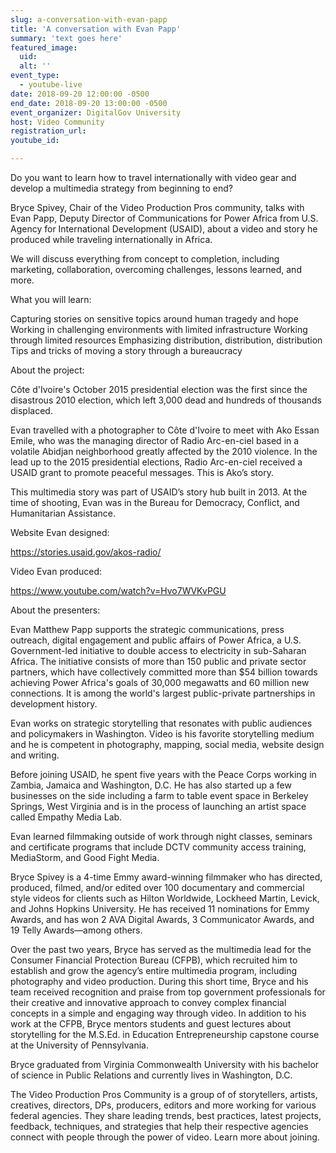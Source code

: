 ```yaml
---
slug: a-conversation-with-evan-papp
title: 'A conversation with Evan Papp'
summary: 'text goes here'
featured_image: 
  uid: 
  alt: ''
event_type: 
  - youtube-live
date: 2018-09-20 12:00:00 -0500
end_date: 2018-09-20 13:00:00 -0500
event_organizer: DigitalGov University
host: Video Community
registration_url: 
youtube_id: 

---
```



Do you want to learn how to travel internationally with video gear and develop a multimedia strategy from beginning to end?

 

Bryce Spivey, Chair of the Video Production Pros community, talks with Evan Papp, Deputy Director of Communications for Power Africa from U.S. Agency for International Development (USAID), about a video and story he produced while traveling internationally in Africa.

 

We will discuss everything from concept to completion, including marketing, collaboration, overcoming challenges, lessons learned, and more.

 

What you will learn:

Capturing stories on sensitive topics around human tragedy and hope
Working in challenging environments with limited infrastructure
Working through limited resources
Emphasizing distribution, distribution, distribution
Tips and tricks of moving a story through a bureaucracy
 

About the project:

Côte d'Ivoire's October 2015 presidential election was the first since the disastrous 2010 election, which left 3,000 dead and hundreds of thousands displaced.

 

Evan travelled with a photographer to Côte d'Ivoire to meet with Ako Essan Emile, who was the managing director of Radio Arc-en-ciel based in a volatile Abidjan neighborhood greatly affected by the 2010 violence. In the lead up to the 2015 presidential elections, Radio Arc-en-ciel received a USAID grant to promote peaceful messages. This is Ako’s story.

 

This multimedia story was part of USAID’s story hub built in 2013. At the time of shooting, Evan was in the Bureau for Democracy, Conflict, and Humanitarian Assistance.

 

Website Evan designed:

https://stories.usaid.gov/akos-radio/


Video Evan produced:

https://www.youtube.com/watch?v=Hvo7WVKvPGU

 

About the presenters:

Evan Matthew Papp supports the strategic communications, press outreach, digital engagement and public affairs of Power Africa, a U.S. Government-led initiative to double access to electricity in sub-Saharan Africa. The initiative consists of more than 150 public and private sector partners, which have collectively committed more than $54 billion towards achieving Power Africa's goals of 30,000 megawatts and 60 million new connections. It is among the world's largest public-private partnerships in development history.

 

Evan works on strategic storytelling that resonates with public audiences and policymakers in Washington. Video is his favorite storytelling medium and he is competent in photography, mapping, social media, website design and writing.

 

Before joining USAID, he spent five years with the Peace Corps working in Zambia, Jamaica and Washington, D.C. He has also started up a few businesses on the side including a farm to table event space in Berkeley Springs, West Virginia and is in the process of launching an artist space called Empathy Media Lab.

 

Evan learned filmmaking outside of work through night classes, seminars and certificate programs that include DCTV community access training, MediaStorm, and Good Fight Media.


Bryce Spivey is a 4-time Emmy award-winning filmmaker who has directed, produced, filmed, and/or edited over 100 documentary and commercial style videos for clients such as Hilton Worldwide, Lockheed Martin, Levick, and Johns Hopkins University. He has received 11 nominations for Emmy Awards, and has won 2 AVA Digital Awards, 3 Communicator Awards, and 19 Telly Awards—among others.

Over the past two years, Bryce has served as the multimedia lead for the Consumer Financial Protection Bureau (CFPB), which recruited him to establish and grow the agency’s entire multimedia program, including photography and video production. During this short time, Bryce and his team received recognition and praise from top government professionals for their creative and innovative approach to convey complex financial concepts in a simple and engaging way through video. In addition to his work at the CFPB, Bryce mentors students and guest lectures about storytelling for the M.S.Ed. in Education Entrepreneurship capstone course at the University of Pennsylvania.

Bryce graduated from Virginia Commonwealth University with his bachelor of science in Public Relations and currently lives in Washington, D.C.

The Video Production Pros Community is a group of of storytellers, artists, creatives, directors, DPs, producers, editors and more working for various federal agencies. They share leading trends, best practices, latest projects, feedback, techniques, and strategies that help their respective agencies connect with people through the power of video. Learn more about joining.

